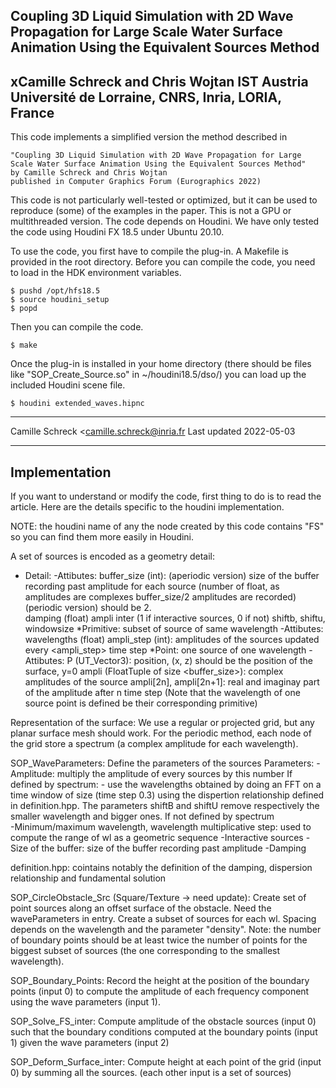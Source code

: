 Coupling 3D Liquid Simulation with 2D Wave Propagation for Large Scale Water Surface Animation Using the Equivalent Sources Method
----------------------------------------------------------------------------
xCamille Schreck and Chris Wojtan
IST Austria
Université de Lorraine, CNRS, Inria, LORIA, France
-----------------------------------------------------------------------------

This code implements a simplified version the method described in

    "Coupling 3D Liquid Simulation with 2D Wave Propagation for Large Scale Water Surface Animation Using the Equivalent Sources Method"
    by Camille Schreck and Chris Wojtan
    published in Computer Graphics Forum (Eurographics 2022)

This code is not particularly well-tested or optimized, but it can be used to
reproduce (some) of the examples in the paper. This is not a GPU or multithreaded version.
The code depends on Houdini. We have only tested the code using Houdini FX 18.5 under
Ubuntu 20.10.

To use the code, you first have to compile the plug-in. A Makefile is provided
in the root directory. Before you can compile the code, you need to
load in the HDK environment variables.

    $ pushd /opt/hfs18.5
    $ source houdini_setup
    $ popd

Then you can compile the code.

    $ make

Once the plug-in is installed in your home directory (there should be files like "SOP_Create_Source.so" in
~/houdini18.5/dso/) you can load up the included Houdini scene
file.

    $ houdini extended_waves.hipnc

------------------------------------------------------------------------------
Camille Schreck <camille.schreck@inria.fr
Last updated 2022-05-03

--------------------------------------------------------------------------------
Implementation
--------------------------------------------------------------------------------
If you want to understand or modify the code, first thing to do is to read the article.
Here are the details specific to the houdini implementation.

NOTE: the houdini name of any the node created by this code contains "FS" so you can find them
  more easily in Houdini.

A set of sources is encoded as a geometry detail:
  * Detail:
      -Attibutes:
         buffer_size (int): (aperiodic version) size of the buffer recording past amplitude
	                          for each source (number of float, as amplitudes are complexes
				  buffer_size/2 amplitudes are recorded)
			    (periodic version)	should be 2.  
	 damping (float)
	 ampli
	 inter (1 if interactive sources, 0 if not)
	 shiftb, shiftu, windowsize
  *Primitive: subset of source of same wavelength
      -Attibutes:
         wavelengths (float)
	 ampli_step (int): amplitudes of the sources updated every <ampli_step> time step
  *Point: one source of one wavelength
      -Attibutes:
        P (UT_Vector3): position, (x, z) should be the position of the surface, y=0
	ampli (FloatTuple of size <buffer_size>): complex amplitudes of the source
	           ampli[2n], ampli[2n+1]: real and imaginay part of the amplitude after n time step
(Note that the wavelength of one source point is defined be their corresponding primitive)

Representation of the surface:
We use a regular or projected grid, but any planar surface mesh should work.
For the periodic method, each node of the grid store a spectrum (a complex amplitude for each 
  wavelength).

SOP_WaveParameters:
Define the parameters of the sources
  Parameters:
     -Amplitude: multiply the amplitude of every sources by this number
     If defined by spectrum:
         - use the wavelengths obtained by doing an FFT on a time window of size <window size> (time step 0.3) using the dispertion relationship defined in definition.hpp. The parameters shiftB and shiftU remove respectively the <shifb> smaller wavelength and <shiftu> bigger ones.
    If not defined by spectrum  
         -Minimum/maximum wavelength, wavelength multiplicative step: used to compute the range of wl as a geometric sequence
     -Interactive sources
     -Size of the buffer: size of the buffer recording past amplitude
     -Damping

definition.hpp:
cointains notably the definition of the damping, dispersion relationship and fundamental solution

SOP_CircleObstacle_Src (Square/Texture -> need update):
Create set of point sources along an offset surface of the obstacle.
Need the waveParameters in entry.
Create a subset of sources for each wl.
Spacing depends on the wavelength and the parameter "density".
Note: the number of boundary points should be at least twice the number of points for the biggest subset of sources (the one corresponding to the smallest wavelength).

SOP_Boundary_Points:
Record the height at the position of the boundary points (input 0) to compute the amplitude of each frequency component using the wave parameters (input 1).

SOP_Solve_FS_inter:
Compute amplitude of the obstacle sources (input 0) such that the boundary conditions computed at the boundary points (input 1) given the wave parameters (input 2)

SOP_Deform_Surface_inter:
Compute height at each point of the grid (input 0) by summing all the sources.
(each other input is a set of sources)